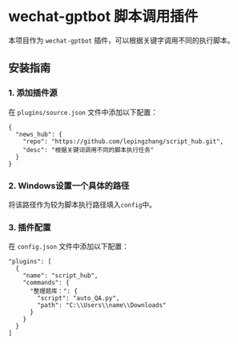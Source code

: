 # wechat-gptbot 脚本调用插件

本项目作为 `wechat-gptbot` 插件，可以根据关键字调用不同的执行脚本。

## 安装指南

### 1. 添加插件源
在 `plugins/source.json` 文件中添加以下配置：
```
{
  "news_hub": {
    "repo": "https://github.com/lepingzhang/script_hub.git",
    "desc": "根据关键词调用不同的脚本执行任务"
  }
}
```

### 2. Windows设置一个具体的路径
将该路径作为较为脚本执行路径填入`config`中。

### 3. 插件配置
在 `config.json` 文件中添加以下配置：
```
"plugins": [
  {
    "name": "script_hub",
    "commands": {
      "整理题库：": {
        "script": "auto_QA.py",
        "path": "C:\\Users\\name\\Downloads"
      }
    }
  }
]
```
